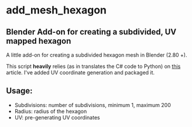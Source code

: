 # add_mesh_hexagon

## Blender Add-on for creating a subdivided, UV mapped hexagon

A little add-on for creating a subdivided hexagon mesh in Blender (2.80 +). 

This script **heavily** relies (as in translates the C# code to Python) on [this](http://www.voidinspace.com/2014/07/project-twa-part-1-generating-a-hexagonal-tile-and-its-triangular-grid/) article. I've added UV coordinate generation and packaged it.

## Usage:
- Subdivisions: number of subdivisions, minimum 1, maximum 200
- Radius: radius of the hexagon
- UV: pre-generating UV coordinates
